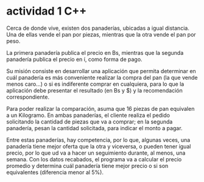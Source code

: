 # actividad 1 C++

Cerca de donde vive, existen dos panaderías, ubicadas a igual distancia. Una de ellas vende el pan por piezas, mientras que la otra vende el pan por peso.

La primera panadería publica el precio en Bs, mientras que la segunda panadería publica el precio en í, como forma de pago.

Su misión consiste en desarrollar una aplicación que permita determinar en cuál panadería es más conveniente realizar la compra del pan (la que vende menos caro...) o si es indiferente comprar en cualquiera, para lo que la aplicación debe presentar el resultado (en Bs y $) y la recomendación correspondiente.

Para poder realizar la comparación, asuma que 16 piezas de pan equivalen a un Kilogramo. En ambas panaderías, el cliente realiza el pedido solicitando la cantidad de piezas que va a comprar; en la segunda panadería, pesan la cantidad solicitada, para indicar el monto a pagar.

Entre estas panaderías, hay competencia, por lo que, algunas veces, una panadería tiene mejor oferta que la otra y viceversa, o pueden tener igual precio, por lo que ud va a hacer un seguimiento durante, al menos, una semana. Con los datos recabados, el programa va a calcular el precio promedio y determina cuál panadería tiene mejor precio o si son equivalentes (diferencia menor al 5%).
